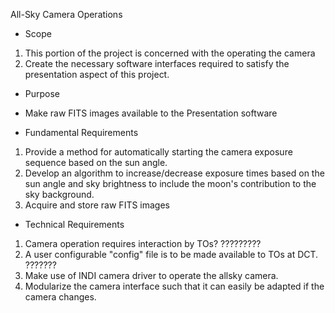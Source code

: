 All-Sky Camera Operations
* Scope
1. This portion of the project is concerned with the operating the camera
2. Create the necessary software interfaces required to satisfy the presentation aspect of this project.

* Purpose
- Make raw FITS images available to the Presentation software

* Fundamental Requirements
1. Provide a method for automatically starting the camera exposure sequence based on the sun angle.
2. Develop an algorithm to increase/decrease exposure times based on the sun angle and sky brightness to include
the moon's contribution to the sky background.
3. Acquire and store raw FITS images

* Technical Requirements
1. Camera operation requires interaction by TOs? ?????????
2. A user configurable "config" file is to be made available to TOs at DCT. ???????
3. Make use of INDI camera driver to operate the allsky camera.
4. Modularize the camera interface such that it can easily be adapted if the camera changes.
